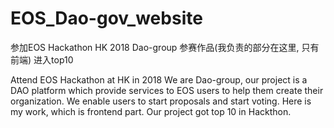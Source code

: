 # EOS_Dao-gov_website
参加EOS Hackathon HK 2018
Dao-group 参赛作品(我负责的部分在这里, 只有前端)
进入top10

Attend EOS Hackathon at HK in 2018
We are Dao-group, our project is a DAO platform which provide services to EOS users to help them create their organization. We enable users to start proposals and start voting.
Here is my work, which is frontend part.
Our project got top 10 in Hackthon.


